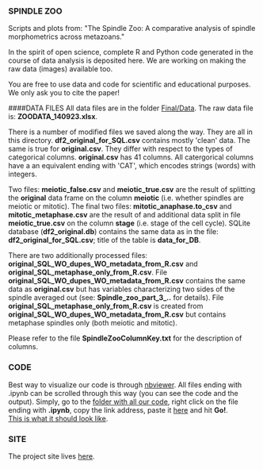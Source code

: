 ### SPINDLE ZOO
Scripts and plots from: "The Spindle Zoo: A comparative analysis of spindle morphometrics across metazoans."   
     
In the spirit of open science, complete R and Python code generated in the course of data analysis is deposited here. We are working on making the raw data (images) available too.     

You are free to use data and code for scientific and educational purposes. We only ask you to cite the paper!    
   
####DATA FILES
All data files are in the folder [Final/Data](https://github.com/emmaggie/SPINDLE_ZOO/tree/master/Final/Data).
The raw data file is: **ZOODATA_140923.xlsx**.    
         
There is a number of modified files we saved along the way. They are all in this directory. **df2_original_for_SQL.csv** contains mostly 'clean' data. The same is true for **original.csv**. They differ with respect to the types of categorical columns. **original.csv** has 41 columns. All catergorical columns have a an equivalent ending with 'CAT', which encodes strings (words) with integers.   

Two files: **meiotic_false.csv** and  **meiotic_true.csv** are the result of splitting the **original** data frame on the column **meiotic** (i.e. whether spindles are meiotic or mitotic). The final two files: **mitotic_anaphase.to_csv** and **mitotic_metaphase.csv** are the result of and additional data split in file **meiotic_true.csv** on the column **stage** (i.e. stage of the cell cycle). SQLite database (**df2_original.db**) contains the same data as in the file: **df2_original_for_SQL.csv**; title of the table is **data_for_DB**.   

There are two additionally processed files: **original_SQL_WO_dupes_WO_metadata_from_R.csv** and  **original_SQL_metaphase_only_from_R.csv**. File **original_SQL_WO_dupes_WO_metadata_from_R.csv** contains the same data as **original.csv** but has variables characterizing two sides of the spindle averaged out (see: **Spindle_zoo_part_3_..** for details). File **original_SQL_metaphase_only_from_R.csv** is created from **original_SQL_WO_dupes_WO_metadata_from_R.csv** but contains metaphase spindles only (both meiotic and mitotic).   
     
Please refer to the file **SpindleZooColumnKey.txt** for the description of columns. 

### CODE
Best way to visualize our code is through [nbviewer](http://nbviewer.ipython.org). All files ending with .ipynb can be scrolled through this way (you can see the code and the output). Simply, go to the [folder with all our code](https://github.com/emmaggie/SPINDLE_ZOO/tree/master/Final/Code), right click on the file ending with **.ipynb**, copy the link address, paste it [here](http://nbviewer.ipython.org) and hit **Go!**.     
[This is what it should look like](http://nbviewer.ipython.org/github/emmaggie/SPINDLE_ZOO/blob/master/Final/Code/Spindle_zoo_part_3c_additional_cleanup_piecewise_regression_IC.ipynb).  
        
### SITE
The project site lives [here](http://emmaggie.github.io/SPINDLE_ZOO).   



